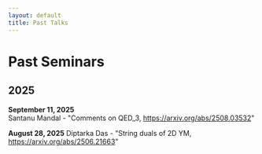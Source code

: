 ```yaml
---
layout: default
title: Past Talks
---
```


# Past Seminars

## 2025

**September 11, 2025**  
Santanu Mandal - "Comments on QED_3, https://arxiv.org/abs/2508.03532"

**August 28, 2025**
Diptarka Das - "String duals of 2D YM, https://arxiv.org/abs/2506.21663"



